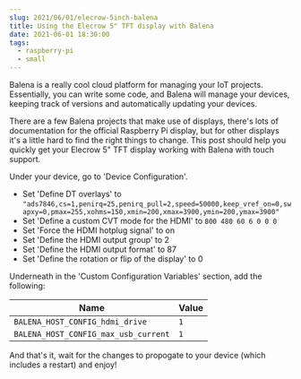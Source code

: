 ```yaml
---
slug: 2021/06/01/elecrow-5inch-balena
title: Using the Elecrow 5" TFT display with Balena
date: 2021-06-01 18:30:00
tags:
  - raspberry-pi
  - small
---
```

Balena is a really cool cloud platform for managing your IoT projects. Essentially, you can write some code, and Balena will manage your devices, keeping track of versions and automatically updating your devices.

There are a few Balena projects that make use of displays, there's lots of documentation for the official Raspberry Pi display, but for other displays it's a little hard to find the right things to change. This post should help you quickly get your Elecrow 5" TFT display working with Balena with touch support.

Under your device, go to 'Device Configuration'.

- Set 'Define DT overlays' to `"ads7846,cs=1,penirq=25,penirq_pull=2,speed=50000,keep_vref_on=0,swapxy=0,pmax=255,xohms=150,xmin=200,xmax=3900,ymin=200,ymax=3900"`
- Set 'Define a custom CVT mode for the HDMI' to `800 480 60 6 0 0 0`
- Set 'Force the HDMI hotplug signal' to on
- Set 'Define the HDMI output group' to 2
- Set 'Define the HDMI output format' to 87
- Set 'Define the rotation or flip of the display' to 0

Underneath in the 'Custom Configuration Variables' section, add the following:

| Name | Value |
| ---- | ----- |
| `BALENA_HOST_CONFIG_hdmi_drive` | `1` |
| `BALENA_HOST_CONFIG_max_usb_current` | `1` |

And that's it, wait for the changes to propogate to your device (which includes a restart) and enjoy!
